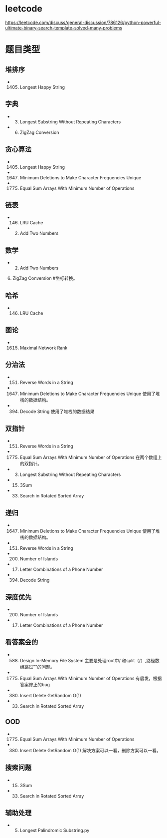 # leetcode

https://leetcode.com/discuss/general-discussion/786126/python-powerful-ultimate-binary-search-template-solved-many-problems



# 题目类型

## 堆排序

- 1405. Longest Happy String

## 字典
- 3. Longest Substring Without Repeating Characters
- 6. ZigZag Conversion
## 贪心算法

- 1405. Longest Happy String
- 1647. Minimum Deletions to Make Character Frequencies Unique
- 1775. Equal Sum Arrays With Minimum Number of Operations
## 链表
- 146. LRU Cache
- 2. Add Two Numbers
## 数学 
- 2. Add Two Numbers
6. ZigZag Conversion #坐标转换。
## 哈希 
- 146. LRU Cache

## 图论
- 1615. Maximal Network Rank

## 分治法
- 151. Reverse Words in a String
- 1647. Minimum Deletions to Make Character Frequencies Unique 使用了堆栈的数据结构。
- 394. Decode String 使用了堆栈的数据结果

## 双指针
- 151. Reverse Words in a String
- 1775. Equal Sum Arrays With Minimum Number of Operations  在两个数组上的双指针。
- 3. Longest Substring Without Repeating Characters
- 15. 3Sum
- 33. Search in Rotated Sorted Array
## 递归
- 1647. Minimum Deletions to Make Character Frequencies Unique 使用了堆栈的数据结构。
- 151. Reverse Words in a String
- 200. Number of Islands
- 17. Letter Combinations of a Phone Number
- 394. Decode String

## 深度优先
- 200. Number of Islands
- 17. Letter Combinations of a Phone Number 

## 看答案会的
- 588. Design In-Memory File System 主要是处理root中/ 和split（/）,路径数组跳过""的问题。
- 1775. Equal Sum Arrays With Minimum Number of Operations 有启发，根据答案修正的bug
- 380. Insert Delete GetRandom O(1)
- 33. Search in Rotated Sorted Array
## OOD
- 1775. Equal Sum Arrays With Minimum Number of Operations 
- 380. Insert Delete GetRandom O(1) 解决方案可以一看，删除方案可以一看。

## 搜索问题

- 15. 3Sum
- 33. Search in Rotated Sorted Array
## 辅助处理
- 5. Longest Palindromic Substring.py
